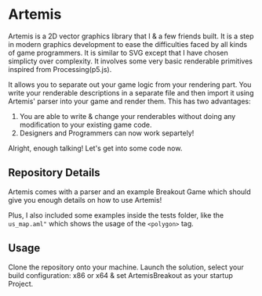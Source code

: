 # Artemis
Artemis is a 2D vector graphics library that I & a few friends built. It is a step in modern graphics development to ease the difficulties faced by all kinds of game programmers. It is similar to SVG except that I have chosen simplicty over complexity. It involves some very basic renderable primitives inspired from Processing(p5.js). 

It allows you to separate out your game logic from your rendering part. You write your renderable descriptions in a separate file and then import it using Artemis' parser into your game and render them. This has two advantages:
1. You are able to write & change your renderables without doing any modification to your existing game code.
2. Designers and Programmers can now work separtely!

Alright, enough talking! Let's get into some code now.

## Repository Details
Artemis comes with a parser and an example Breakout Game which should give you enough details on how to use Artemis! 

Plus, I also included some examples inside the tests folder, like the ```us_map.aml"``` which shows the usage of the ```<polygon>``` tag.

## Usage
Clone the repository onto your machine.
Launch the solution, select your build configuration: x86 or x64 & set ArtemisBreakout as your startup Project.